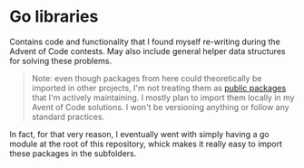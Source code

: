 # Go libraries

Contains code and functionality that I found myself re-writing during the Advent of Code contests. May also include general helper data structures for solving these problems.

> Note: even though packages from here could theoretically be imported in other projects, I'm not treating them as [public packages](https://go.dev/doc/modules/developing) that I'm actively maintaining. I mostly plan to import them locally in my Avent of Code solutions. I won't be versioning anything or follow any standard practices.

In fact, for that very reason, I eventually went with simply having a go module at the root of this repository, whick makes it really easy to import these packages in the subfolders.
